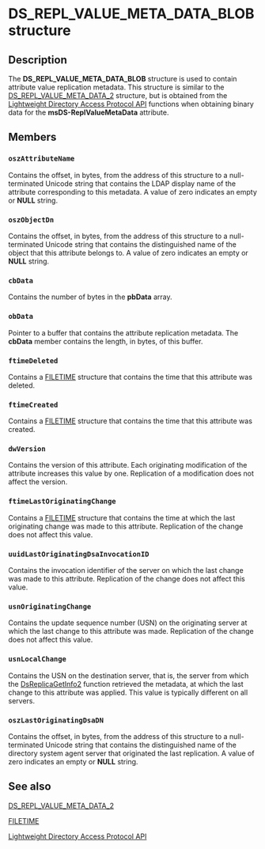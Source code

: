 # DS_REPL_VALUE_META_DATA_BLOB structure

## Description

The **DS_REPL_VALUE_META_DATA_BLOB** structure is used to contain attribute value replication metadata. This structure is similar to the [DS_REPL_VALUE_META_DATA_2](https://learn.microsoft.com/windows/desktop/api/ntdsapi/ns-ntdsapi-ds_repl_value_meta_data_2) structure, but is obtained from the [Lightweight Directory Access Protocol API](https://learn.microsoft.com/previous-versions/windows/desktop/ldap/lightweight-directory-access-protocol-ldap-api) functions when obtaining binary data for the **msDS-ReplValueMetaData** attribute.

## Members

### `oszAttributeName`

Contains the offset, in bytes, from the address of this structure to a null-terminated Unicode string that contains the LDAP display name of the attribute corresponding to this metadata. A value of zero indicates an empty or **NULL** string.

### `oszObjectDn`

Contains the offset, in bytes, from the address of this structure to a null-terminated Unicode string that contains the distinguished name of the object that this attribute belongs to. A value of zero indicates an empty or **NULL** string.

### `cbData`

Contains the number of bytes in the **pbData** array.

### `obData`

Pointer to a buffer that contains the attribute replication metadata. The **cbData** member contains the length, in bytes, of this buffer.

### `ftimeDeleted`

Contains a [FILETIME](https://learn.microsoft.com/windows/desktop/api/minwinbase/ns-minwinbase-filetime) structure that contains the time that this attribute was deleted.

### `ftimeCreated`

Contains a [FILETIME](https://learn.microsoft.com/windows/desktop/api/minwinbase/ns-minwinbase-filetime) structure that contains the time that this attribute was created.

### `dwVersion`

Contains the version of this attribute. Each originating modification of the attribute increases this value by one. Replication of a modification does not affect the version.

### `ftimeLastOriginatingChange`

Contains a [FILETIME](https://learn.microsoft.com/windows/desktop/api/minwinbase/ns-minwinbase-filetime) structure that contains the time at which the last originating change was made to this attribute. Replication of the change does not affect this value.

### `uuidLastOriginatingDsaInvocationID`

Contains the invocation identifier of the server on which the last change was made to this attribute. Replication of the change does not affect this value.

### `usnOriginatingChange`

Contains the update sequence number (USN) on the originating server at which the last change to this attribute was made. Replication of the change does not affect this value.

### `usnLocalChange`

Contains the USN on the destination server, that is, the server from which the [DsReplicaGetInfo2](https://learn.microsoft.com/windows/desktop/api/ntdsapi/nf-ntdsapi-dsreplicagetinfo2w) function retrieved the metadata, at which the last change to this attribute was applied. This value is typically different on all servers.

### `oszLastOriginatingDsaDN`

Contains the offset, in bytes, from the address of this structure to a null-terminated Unicode string that contains the distinguished name of the directory system agent server that originated the last replication. A value of zero indicates an empty or **NULL** string.

## See also

[DS_REPL_VALUE_META_DATA_2](https://learn.microsoft.com/windows/desktop/api/ntdsapi/ns-ntdsapi-ds_repl_value_meta_data_2)

[FILETIME](https://learn.microsoft.com/windows/desktop/api/minwinbase/ns-minwinbase-filetime)

[Lightweight Directory Access Protocol API](https://learn.microsoft.com/previous-versions/windows/desktop/ldap/lightweight-directory-access-protocol-ldap-api)